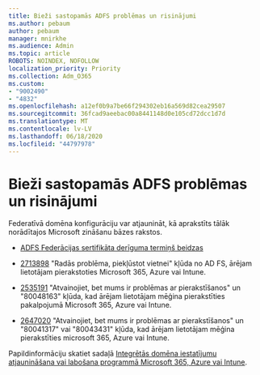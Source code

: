 ```yaml
---
title: Bieži sastopamās ADFS problēmas un risinājumi
ms.author: pebaum
author: pebaum
manager: mnirkhe
ms.audience: Admin
ms.topic: article
ROBOTS: NOINDEX, NOFOLLOW
localization_priority: Priority
ms.collection: Adm_O365
ms.custom:
- "9002490"
- "4832"
ms.openlocfilehash: a12ef0b9a7be66f294302eb16a569d82cea29507
ms.sourcegitcommit: 36fcad9aeebac00a8441148d0e105cd72dcc1d7d
ms.translationtype: MT
ms.contentlocale: lv-LV
ms.lasthandoff: 06/18/2020
ms.locfileid: "44797978"
---
```

# <a name="common-issues-and-resolutions-for-adfs"></a>Bieži sastopamās ADFS problēmas un risinājumi

Federatīvā domēna konfigurāciju var atjaunināt, kā aprakstīts tālāk norādītajos Microsoft zināšanu bāzes rakstos.

- [ADFS Federācijas sertifikāta derīguma termiņš beidzas](adfs-federation-certificate-expiring.md)

- [2713898](https://support.microsoft.com/help/2713898) "Radās problēma, piekļūstot vietnei" kļūda no AD FS, ārējam lietotājam pierakstoties Microsoft 365, Azure vai Intune.

- [2535191](https://support.microsoft.com/help/2535191) "Atvainojiet, bet mums ir problēmas ar pierakstīšanos" un "80048163" kļūda, kad ārējam lietotājam mēģina pierakstīties pakalpojumā Microsoft 365, Azure vai Intune.

- [2647020](https://support.microsoft.com/help/2647020) "Atvainojiet, bet mums ir problēmas ar pierakstīšanos" un "80041317" vai "80043431" kļūda, kad ārējam lietotājam mēģina pierakstīties microsoft 365, Azure vai Intune.

Papildinformāciju skatiet sadaļā [Integrētās domēna iestatījumu atjaunināšana vai labošana programmā Microsoft 365, Azure vai Intune](https://docs.microsoft.com/office365/troubleshoot/active-directory/update-federated-domain-office-365).
